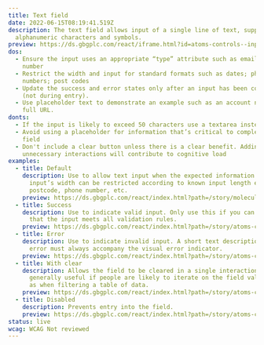 ```yaml
---
title: Text field
date: 2022-06-15T08:19:41.519Z
description: The text field allows input of a single line of text, supporting
  alphanumeric characters and symbols.
preview: https://ds.gbgplc.com/react/iframe.html?id=atoms-controls--input-elements
dos:
  - Ensure the input uses an appropriate “type” attribute such as email or phone
    number
  - Restrict the width and input for standard formats such as dates; phone
    numbers; post codes
  - Update the success and error states only after an input has been completed
    (not during entry).
  - Use placeholder text to demonstrate an example such as an account number or
    full URL.
donts:
  - If the input is likely to exceed 50 characters use a textarea instead
  - Avoid using a placeholder for information that’s critical to completing the
    field
  - Don't include a clear button unless there is a clear benefit. Adding
    unnecessary interactions will contribute to cognitive load
examples:
  - title: Default
    description: Use to allow text input when the expected information is short. The
      input’s width can be restricted according to known input length e.g. a
      postcode, phone number, etc.
    preview: https://ds.gbgplc.com/react/index.html?path=/story/molecules-forms-groups--form-group-text-element&nav=0
  - title: Success
    description: Use to indicate valid input. Only use this if you can be confident
      that the input meets all validation rules.
    preview: https://ds.gbgplc.com/react/index.html?path=/story/atoms-controls--input-elements&nav=0&knob-Icon=check
  - title: Error
    description: Use to indicate invalid input. A short text description of the
      error must always accompany the visual error indicator.
    preview: https://ds.gbgplc.com/react/index.html?path=/story/atoms-controls--input-elements&nav=0&knob-Error?=true
  - title: With clear
    description: Allows the field to be cleared in a single interaction. This is
      generally useful if people are likely to iterate on the field value, such
      as when filtering a table of data.
    preview: https://ds.gbgplc.com/react/index.html?path=/story/atoms-controls--input-elements&nav=0&knob-Clearable?=true
  - title: Disabled
    description: Prevents entry into the field.
    preview: https://ds.gbgplc.com/react/index.html?path=/story/atoms-controls--input-elements&nav=0&knob-Disabled?=true
status: live
wcag: WCAG Not reviewed
---
```

